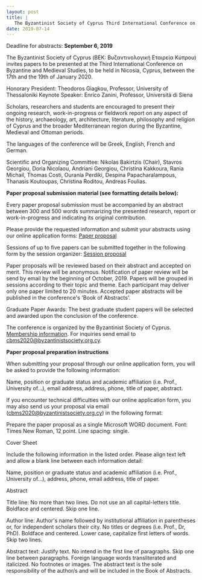 ```yaml
---
layout: post
title: |
   The Byzantinist Society of Cyprus Third International Conference on Byzantine and Medieval Studies (CBMS)
date: 2019-07-14
---
```


Deadline for abstracts: **September 6, 2019**

The Byzantinist
Society of Cyprus (ΒΕΚ: Βυζαντινολογική Εταιρεία Κύπρου) invites papers
to be presented at the Third International Conference on Byzantine and
Medieval Studies, to be held in Nicosia, Cyprus, between the 17th and
the 19th of January 2020.

Honorary President: Theodoros
Giagkou, Professor, University of Thessaloniki
Keynote Speaker:
Enrico Zanini, Professor, Università di Siena

Scholars,
researchers and students are encouraged to present their ongoing
research, work-in-progress or fieldwork report on any aspect of the
history, archaeology, art, architecture, literature, philosophy and
religion of Cyprus and the broader Mediterranean region during the
Byzantine, Medieval and Ottoman periods.

The languages of the
conference will be Greek, English, French and
German.

Scientific and Organizing Committee:
Nikolas
Bakirtzis (Chair), Stavros Georgiou, Doria Nicolaou, Andriani Georgiou,
Christina Kakkoura, Rania Michail, Thomas Costi, Ourania Perdiki,
Despina Papacharalampous, Thanasis Koutoupas, Christina Roditou, Andreas
Foulias.

**Paper proposal submission material (see formatting
details below):**

Every paper proposal submission must be
accompanied by an abstract between 300 and 500 words summarizing the
presented research, report or work-in-progress and indicating its
original contribution.

Please provide the requested
information and submit your abstracts using our online application
forms: [Paper
proposal](https://forms.gle/BEyHbKaDZNTBjxff6)

Sessions of up
to five papers can be submitted together in the following form by the
session organizer: [Session
proposal](https://forms.gle/DEB38CDQDkMcbD5x8)

Paper
proposals will be reviewed based on their abstract and accepted on
merit. This review will be anonymous. Notification of paper review will
be send by email by the beginning of October, 2019. Papers will be
grouped in sessions according to their topic and theme. Each participant
may deliver only one paper limited to 20 minutes. Accepted paper
abstracts will be published in the conference's 'Book of
Abstracts'.

Graduate Paper Awards: The best graduate student
papers will be selected and awarded upon the conclusion of the
conference.

The conference is organized by the Byzantinist
Society of Cyprus. [Membership
information](http://www.byzantinistsociety.org.cy).
For inquiries
send email to <cbms2020@byzantinistsociety.org.cy>.

**Paper
proposal preparation instructions**

When submitting your
proposal through our online application form, you will be asked to
provide the following information:

Name, position or graduate
status and academic affiliation (i.e. Prof., University of...), email
address, address, phone, title of paper, abstract.

If you
encounter technical difficulties with our online application form, you
may also send us your proposal via email
(<cbms2020@byzantinistsociety.org.cy>) in the following
format:

Prepare the paper proposal as a single Microsoft WORD
document. Font: Times New Roman, 12 point. Line spacing:
single.

Cover Sheet

Include the following
information in the listed order. Please align text left and allow a
blank line between each information detail:

Name, position or
graduate status and academic affiliation (i.e. Prof., University of...),
address, phone, email address, title of
paper.

Abstract

Title line: No more than two
lines. Do not use an all capital-letters title. Boldface and centered.
Skip one line.

Author line: Author's name followed by
institutional affiliation in parentheses or, for independent scholars
their city. No titles or degrees (i.e. Prof., Dr, PhD). Boldface and
centered. Lower case, capitalize first letters of words. Skip two
lines.

Abstract text: Justify text. No intend in the first
line of paragraphs. Skip one line between paragraphs. Foreign language
words transliterated and italicized. No footnotes or images. The
abstract text is the sole responsibility of the author/s and will be
included in the Book of Abstracts.

 
